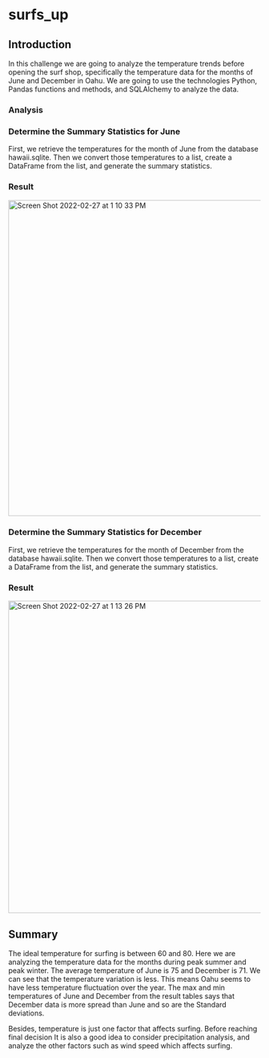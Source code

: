 # surfs_up

 ## Introduction
  In this challenge we are going to analyze the temperature trends before opening the surf shop, specifically the temperature data for the months of June and December in Oahu. We are going to use the technologies Python, Pandas functions and methods, and SQLAlchemy to analyze the data.

### Analysis

### Determine the Summary Statistics for June 

First, we retrieve the temperatures for the month of June from the database hawaii.sqlite. Then we convert those temperatures to a list, create a DataFrame from the list, and generate the summary statistics.

### Result

<img width="630" alt="Screen Shot 2022-02-27 at 1 10 33 PM" src="https://user-images.githubusercontent.com/72629108/155898123-aa569712-b0e3-403e-bbde-4c13d837bedc.png">



### Determine the Summary Statistics for December 


First, we retrieve the temperatures for the month of December from the database hawaii.sqlite. Then we convert those temperatures to a list, create a DataFrame from the list, and generate the summary statistics.

### Result

<img width="623" alt="Screen Shot 2022-02-27 at 1 13 26 PM" src="https://user-images.githubusercontent.com/72629108/155898202-f7b53ee0-d376-40e3-bc8f-b585bd2680c9.png">


## Summary

The ideal temperature for surfing is between 60 and 80. Here we are analyzing the temperature data for the months during peak summer and peak winter. The average temperature of June is 75 and December is 71. We can see that the temperature variation is less. This means Oahu seems to have less temperature fluctuation over the year. The max and min temperatures of June and December from the result tables says that December data is more spread than June and so are the Standard deviations.

Besides, temperature is just one factor that affects surfing. Before reaching final decision It is also a good idea to consider precipitation analysis, and analyze the other factors such as wind speed which affects surfing. 






